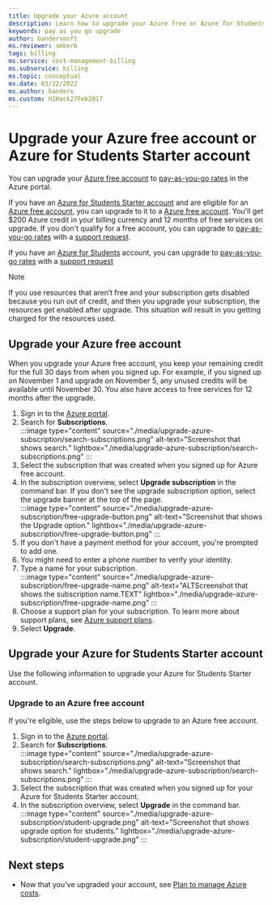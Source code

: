 ```yaml
---
title: Upgrade your Azure account
description: Learn how to upgrade your Azure free or Azure for Students Starter account. See additional information about Azure support plans.
keywords: pay as you go upgrade
author: bandersmsft
ms.reviewer: amberb
tags: billing
ms.service: cost-management-billing
ms.subservice: billing
ms.topic: conceptual
ms.date: 03/22/2022
ms.author: banders
ms.custom: H1Hack27Feb2017
---
```


# Upgrade your Azure free account or Azure for Students Starter account

You can upgrade your [Azure free account](https://azure.microsoft.com/free/) to [pay-as-you-go rates](https://azure.microsoft.com/offers/ms-azr-0003p/) in the Azure portal.

If you have an [Azure for Students Starter account](https://azure.microsoft.com/offers/ms-azr-0144p/) and are eligible for an [Azure free account](https://azure.microsoft.com/free/), you can upgrade to it to a [Azure free account](https://azure.microsoft.com/free/). You'll get $200 Azure credit in your billing currency and 12 months of free services on upgrade. If you don't qualify for a free account, you can upgrade to [pay-as-you-go rates](https://azure.microsoft.com/offers/ms-azr-0003p/) with a [support request](https://go.microsoft.com/fwlink/?linkid=2083458).

If you have an [Azure for Students](https://azure.microsoft.com/offers/ms-azr-0170p/) account, you can upgrade to [pay-as-you-go rates](https://azure.microsoft.com/offers/ms-azr-0003p/) with a [support request](https://go.microsoft.com/fwlink/?linkid=2083458)

>[!NOTE]
>If you use resources that aren’t free and your subscription gets disabled because you run out of credit, and then you upgrade your subscription, the resources get enabled after upgrade. This situation will result in you getting charged for the resources used.

<a id="freetrial"></a>

## Upgrade your Azure free account

When you upgrade your Azure free account, you keep your remaining credit for the full 30 days from when you signed up. For example, if you signed up on November 1 and upgrade on November 5, any unused credits will be available until November 30. You also have access to free services for 12 months after the upgrade.

1. Sign in to the [Azure portal](https://portal.azure.com).
1. Search for **Subscriptions**.  
    :::image type="content" source="./media/upgrade-azure-subscription/search-subscriptions.png" alt-text="Screenshot that shows search." lightbox="./media/upgrade-azure-subscription/search-subscriptions.png" :::
1. Select the subscription that was created when you signed up for Azure free account.
1. In the subscription overview, select **Upgrade subscription** in the command bar. If you don't see the upgrade subscription option, select the upgrade banner at the top of the page.  
    :::image type="content" source="./media/upgrade-azure-subscription/free-upgrade-button.png" alt-text="Screenshot that shows the Upgrade option." lightbox="./media/upgrade-azure-subscription/free-upgrade-button.png" :::
1. If you don't have a payment method for your account, you're prompted to add one.
1. You might need to enter a phone number to verify your identity.
1. Type a name for your subscription.  
     :::image type="content" source="./media/upgrade-azure-subscription/free-upgrade-name.png" alt-text="ALTScreenshot that shows the subscription name.TEXT" lightbox="./media/upgrade-azure-subscription/free-upgrade-name.png" :::
1. Choose a support plan for your subscription. To learn more about support plans, see [Azure support plans](https://azure.microsoft.com/us/support/plans/).
1. Select **Upgrade**.

<a id="student"></a>

## Upgrade your Azure for Students Starter account

Use the following information to upgrade your Azure for Students Starter account.

### Upgrade to an Azure free account

If you're eligible, use the steps below to upgrade to an Azure free account.

1. Sign in to the [Azure portal](https://portal.azure.com).
1. Search for **Subscriptions**.  
    :::image type="content" source="./media/upgrade-azure-subscription/search-subscriptions.png" alt-text="Screenshot that shows search." lightbox="./media/upgrade-azure-subscription/search-subscriptions.png" :::
1. Select the subscription that was created when you signed up for your Azure for Students Starter account.
1. In the subscription overview, select **Upgrade** in the command bar.  
    :::image type="content" source="./media/upgrade-azure-subscription/student-upgrade.png" alt-text="Screenshot that shows upgrade option for students." lightbox="./media/upgrade-azure-subscription/student-upgrade.png" :::

## Next steps

- Now that you've upgraded your account, see [Plan to manage Azure costs](../understand/plan-manage-costs.md).
